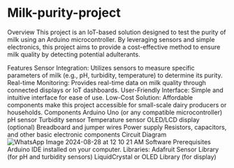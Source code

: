# Milk-purity-project
Overview
This project is an IoT-based solution designed to test the purity of milk using an Arduino microcontroller. By leveraging sensors and simple electronics, this project aims to provide a cost-effective method to ensure milk quality by detecting potential adulterants.

Features
Sensor Integration: Utilizes sensors to measure specific parameters of milk (e.g., pH, turbidity, temperature) to determine its purity.
Real-time Monitoring: Provides real-time data on milk quality through connected displays or IoT dashboards.
User-Friendly Interface: Simple and intuitive interface for ease of use.
Low-Cost Solution: Affordable components make this project accessible for small-scale dairy producers or households.
Components
Arduino Uno (or any compatible microcontroller)
pH sensor
Turbidity sensor
Temperature sensor
OLED/LCD display (optional)
Breadboard and jumper wires
Power supply
Resistors, capacitors, and other basic electronic components
Circuit Diagram
![WhatsApp Image 2024-08-28 at 12 10 21 AM](https://github.com/user-attachments/assets/f9d29b62-ff1f-48f1-9308-a1b229682851)
Software
Prerequisites
Arduino IDE installed on your computer.
Libraries:
Adafruit Sensor Library (for pH and turbidity sensors)
LiquidCrystal or OLED Library (for display)
